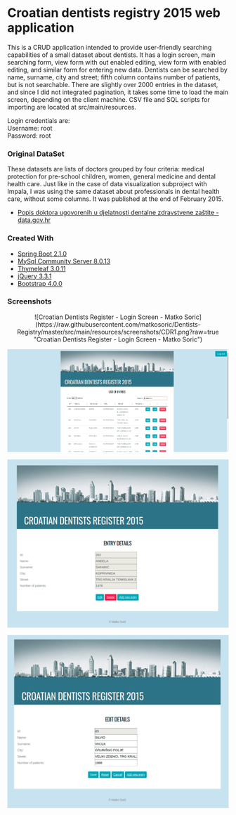 
Croatian dentists registry 2015 web application
===================================================

This is a CRUD application intended to provide user-friendly searching capabilities of a small dataset about dentists. It has a login screen, main searching form, view form with out enabled editing, view form with enabled editing, and similar form for entering new data. Dentists can be searched by name, surname, city and street; fifth column contains number of patients, but is not searchable. There are slightly over 2000 entries in the dataset, and since I did not integrated pagination, it takes some time to load the main screen, depending on the client machine. CSV file and SQL scripts for importing are located at src/main/resources.   

Login credentials are:    
Username: root    
Password: root


### Original DataSet

These datasets are lists of doctors grouped by four criteria: medical protection for pre-school children, women, general medicine and dental health care. Just like in the case of data visualization subproject with Impala, I was using the same dataset about professionals in dental health care, without some columns. It was published at the end of February 2015.
* [Popis doktora ugovorenih u djelatnosti dentalne zdravstvene zaštite - data.gov.hr](https://data.gov.hr/dataset/broj-pacijenata-po-ordinaciji-primarne-zdravstvene-za-tite)


### Created With

* [Spring Boot 2.1.0](https://spring.io/projects/spring-boot)
* [MySql Community Server 8.0.13](https://dev.mysql.com/downloads/mysql/)
* [Thymeleaf 3.0.11](https://www.thymeleaf.org/)
* [jQuery 3.3.1](https://jquery.com/)
* [Bootstrap 4.0.0](https://getbootstrap.com/)
 

### Screenshots
<p align="center">
![Croatian Dentists Register - Login Screen - Matko Soric](https://raw.githubusercontent.com/matkosoric/Dentists-Registry/master/src/main/resources/screenshots/CDR1.png?raw=true "Croatian Dentists Register - Login Screen - Matko Soric")
</p>
 
![Croatian Dentists Register - Search - Matko Soric](https://raw.githubusercontent.com/matkosoric/Dentists-Registry/master/src/main/resources/screenshots/CDR2.png?raw=true "Croatian Dentists Register - Search - Matko Soric")

![Croatian Dentists Register - View Detils - Matko Soric](https://raw.githubusercontent.com/matkosoric/Dentists-Registry/master/src/main/resources/screenshots/CDR3.png?raw=true "Croatian Dentists Register - View Detils - Matko Soric")

![Croatian Dentists Register - Edit Details - Matko Soric](https://raw.githubusercontent.com/matkosoric/Dentists-Registry/master/src/main/resources/screenshots/CDR4.png?raw=true "Croatian Dentists Register - Edit Details - Matko Soric")
